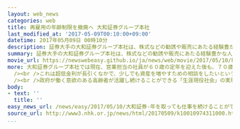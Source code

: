 ```yaml
---
layout: web_news
categories: web
title: 再雇用の年齢制限を撤廃へ 大和証券グループ本社
last_modified_at: '2017-05-09T00:10:00+09:00'
datetime: 2017年05月09日 00時10分
description: 証券大手の大和証券グループ本社は、株式などの勧誘や販売にあたる経験豊かな人材を継続して雇用するため、これまで７０歳を上限としてきた営業担当の社員の再雇用の年齢制限を撤廃する方針を明らかにしました。
summary: 証券大手の大和証券グループ本社は、株式などの勧誘や販売にあたる経験豊かな人材を継続して雇用するため、これまで７０歳を上限としてきた営業担当の社員の再雇用の年齢制限を撤廃する方針を明らかにしました。
movie_url: https://newswebeasy.github.io/ja/news/web/movie/2017/05/10/k10010974311000.mp4
more: 大和証券グループ本社では現在、営業担当の社員が６０歳の定年を迎えた後も、７０歳までは再雇用する制度を設けています。この会社では、７０歳の再雇用の年齢制限をことし夏にも撤廃し、健康状態に問題がなければ何歳でも働き続けられる制度に改める方針を固めました。<br
  /><br />これは超低金利が長引くなかで、少しでも資産を増やすための相談をしたいというニーズが高齢者を中心に高まっていて、会社では経験豊かなベテラン社員の力がますます重要になると判断したためです。<br
  /><br />政府が働く意欲のある高齢者が活躍し続けることができる「生涯現役社会」の実現を掲げる中、企業の間では定年の年齢や再雇用の年齢の上限を引き上げる動きが広がっていますが、厚生労働省によりますと、大企業で再雇用の年齢制限を撤廃するケースは珍しいと話しています。
body:
- text: ''
  title: ''
easy_news_url: /news/easy/2017/05/10/大和証券-年を取っても仕事を続けることができる/
source_url: http://www3.nhk.or.jp/news/html/20170509/k10010974311000.html
...
```

